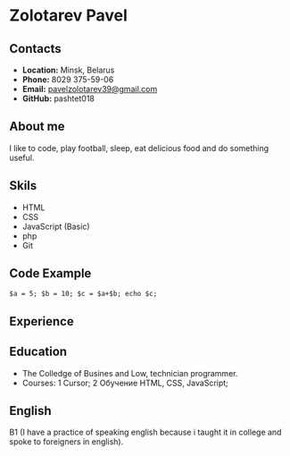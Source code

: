 # Zolotarev Pavel
## Contacts
- __Location:__ Minsk, Belarus
- __Phone:__ 8029 375-59-06
- __Email:__ pavelzolotarev39@gmail.com
- __GitHub:__ pashtet018
## About me
I like to code, play football, sleep, 
eat delicious food and do something useful.
## Skils 
- HTML
- CSS
- JavaScript (Basic)
- php
- Git
## Code Example 
` $a = 5; $b = 10; $c = $a+$b; echo $c; `
## Experience
## Education
* The Colledge of Busines and Low, technician programmer.
* Courses:
1 Cursor;
2 Обучение HTML, CSS, JavaScript;
## English
B1 (I have a practice of speaking english 
because i taught it in college and 
spoke to foreigners in english).
